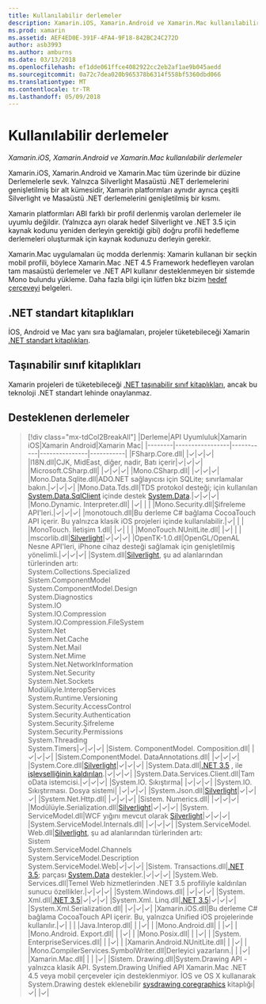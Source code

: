 ```yaml
---
title: Kullanılabilir derlemeler
description: Xamarin.iOS, Xamarin.Android ve Xamarin.Mac kullanılabilir derlemeler
ms.prod: xamarin
ms.assetid: AEF4ED0E-391F-4FA4-9F18-842BC24C272D
author: asb3993
ms.author: amburns
ms.date: 03/13/2018
ms.openlocfilehash: ef1dde061ffce4082922cc2eb2af1ae9b045aedd
ms.sourcegitcommit: 0a72c7dea020b965378b6314f558bf5360dbd066
ms.translationtype: MT
ms.contentlocale: tr-TR
ms.lasthandoff: 05/09/2018
---
```

# <a name="available-assemblies"></a>Kullanılabilir derlemeler

_Xamarin.iOS, Xamarin.Android ve Xamarin.Mac kullanılabilir derlemeler_

Xamarin.iOS, Xamarin.Android ve Xamarin.Mac tüm üzerinde bir düzine Derlemelerle sevk. Yalnızca Silverlight Masaüstü .NET derlemelerini genişletilmiş bir alt kümesidir, Xamarin platformları aynıdır ayrıca çeşitli Silverlight ve Masaüstü .NET derlemelerini genişletilmiş bir kısmı.

Xamarin platformları ABI farklı bir profil derlenmiş varolan derlemeler ile uyumlu değildir. (Yalnızca ayrı olarak hedef Silverlight ve .NET 3.5 için kaynak kodunu yeniden derleyin gerektiği gibi) doğru profili hedefleme derlemeleri oluşturmak için kaynak kodunuzu derleyin gerekir.

Xamarin.Mac uygulamaları üç modda derlenmiş: Xamarin kullanan bir seçkin mobil profili, böylece Xamarin.Mac .NET 4.5 Framework hedefleyen varolan tam masaüstü derlemeler ve .NET API kullanır desteklenmeyen bir sistemde Mono bulundu yükleme. Daha fazla bilgi için lütfen bkz bizim [hedef çerçeveyi](~/mac/platform/target-framework.md) belgeleri.


## <a name="net-standard-libraries"></a>.NET standart kitaplıkları

İOS, Android ve Mac yanı sıra bağlamaları, projeler tüketebileceği Xamarin [.NET standart kitaplıkları](~/cross-platform/app-fundamentals/net-standard.md).

## <a name="portable-class-libraries"></a>Taşınabilir sınıf kitaplıkları
 
Xamarin projeleri de tüketebileceği [.NET taşınabilir sınıf kitaplıkları](~/cross-platform/app-fundamentals/pcl.md), ancak bu teknoloji .NET standart lehinde onaylanmaz.

## <a name="supported-assemblies"></a>Desteklenen derlemeler

> [!div class="mx-tdCol2BreakAll"]
> |Derleme|API Uyumluluk|Xamarin iOS|Xamarin Android|Xamarin Mac|
> |--------|-----------------|-----------|---------------|-----------|
> |FSharp.Core.dll| |✓|✓|✓|
> |l18N.dll|CJK, MidEast, diğer, nadir, Batı içerir|✓|✓|✓|
> |Microsoft.CSharp.dll| |✓|✓|✓|
> |Mono.CSharp.dll| |✓|✓|✓|
> |Mono.Data.Sqlite.dll|ADO.NET sağlayıcısı için SQLite; sınırlamalar bakın.|✓|✓|✓|
> |Mono.Data.Tds.dll|TDS protokol desteği; için kullanılan [System.Data.SqlClient](https://developer.xamarin.com/api/namespace/System.Data.SqlClient/) içinde destek [System.Data](https://developer.xamarin.com/api/namespace/System.Data/).|✓|✓|✓|
> |Mono.Dynamic. &#8203;Interpreter.dll| |✓| | |
> |Mono.Security.dll|Şifreleme API'leri.|✓|✓|✓|
> |monotouch.dll|Bu derleme C# bağlama CocoaTouch API içerir. Bu yalnızca klasik iOS projeleri içinde kullanılabilir.|✓| | |
> |MonoTouch. &#8203;İletişim 1.dll| |✓| | |
> |MonoTouch.&#8203;NUnitLite.dll| |✓| | |
> |mscorlib.dll|[Silverlight](https://msdn.microsoft.com/library/cc838194(VS.95).aspx)|✓|✓|✓|
> |OpenTK-1.0.dll|OpenGL/OpenAL Nesne API'leri, iPhone cihaz desteği sağlamak için genişletilmiş yönelimli.|✓|✓|✓|
> |System.dll|[Silverlight](https://msdn.microsoft.com/library/cc838194(VS.95).aspx), şu ad alanlarından türlerinden artı:<br />System.Collections.Specialized<br />Sistem. &#8203;ComponentModel<br />System.ComponentModel.Design<br />System.Diagnostics<br />System.IO<br />System.IO.Compression<br />System.IO.Compression.FileSystem<br />System.Net<br />System.Net.Cache<br />System.Net.Mail<br />System.Net.Mime<br />System.Net.&#8203;NetworkInformation<br />System.Net.Security<br />System.Net.Sockets<br />Modülüyle. &#8203;InteropServices<br />System.Runtime.Versioning<br />System.Security. &#8203;AccessControl<br />System.Security.Authentication<br />System.Security. &#8203;Şifreleme<br />System.Security.Permissions<br />System.Threading<br />System.Timers|✓|✓|✓|
> |Sistem. &#8203;ComponentModel. &#8203;Composition.dll| |✓|✓|✓|
> |Sistem. &#8203;ComponentModel. &#8203;DataAnnotations.dll| |✓|✓|✓|
> |System.Core.dll|[Silverlight](https://msdn.microsoft.com/library/cc838194(VS.95).aspx)|✓|✓|✓|
> |System.Data.dll|[.NET 3.5](http://msdn.microsoft.com/library/ms229335.aspx) , ile [işlevselliğinin kaldırılan](~/ios/data-cloud/system.data.md).|✓|✓|✓|
> |System.Data.&#8203;Services.&#8203;Client.dll|Tam oData istemcisi.|✓|✓|✓|
> |System.IO. &#8203;Sıkıştırma| |✓|✓|✓|
> |System.IO. &#8203;Sıkıştırması. &#8203;Dosya sistemi| |✓|✓|✓|
> |System.Json.dll|[Silverlight](http://msdn.microsoft.com/library/cc838194(VS.95).aspx)|✓|✓|✓|
> |System.Net.&#8203;Http.dll| |✓|✓|✓|
> |Sistem. &#8203;Numerics.dll| |✓|✓|✓|
> |Modülüyle. &#8203;Serialization.dll|[Silverlight](http://msdn.microsoft.com/library/cc838194(VS.95).aspx)|✓|✓|✓|
> |System.&#8203;ServiceModel.dll|WCF yığını mevcut olarak [Silverlight](http://msdn.microsoft.com/library/cc838194(VS.95).aspx)|✓|✓|✓|
> |System.&#8203;ServiceModel.&#8203;Internals.dll| |✓|✓|✓|
> |System.&#8203;ServiceModel.&#8203;Web.dll|[Silverlight](http://msdn.microsoft.com/library/cc838194(VS.95).aspx), şu ad alanlarından türlerinden artı: <br />Sistem<br />System.ServiceModel.Channels<br />System.ServiceModel.Description<br />System.ServiceModel.Web|✓|✓|✓|
> |Sistem. &#8203;Transactions.dll|[.NET 3.5](http://msdn.microsoft.com/library/ms229335.aspx); parçası [System.Data](~/ios/data-cloud/system.data.md) destekler.|✓|✓|✓|
> |System.Web.&#8203;Services.dll|Temel Web hizmetlerinden .NET 3.5 profiliyle kaldırılan sunucu özellikler.|✓|✓|✓|
> |System.&#8203;Windows.dll| |✓|✓|✓|
> |System.&#8203;Xml.dll|[.NET 3.5](http://msdn.microsoft.com/library/ms229335.aspx)|✓|✓|✓|
> |System.Xml. &#8203;Linq.dll|[.NET 3.5](http://msdn.microsoft.com/library/ms229335.aspx)|✓|✓|✓|
> |System.Xml.Serialization.dll| |✓|✓|✓|
> |Xamarin.iOS.dll|Bu derleme C# bağlama CocoaTouch API içerir. Bu, yalnızca Unified iOS projelerinde kullanılır.|✓| | |
> |Java.Interop.dll| | |✓| |
> |Mono.Android.dll| | |✓| |
> |Mono.Android. &#8203;Export.dll| | |✓| |
> |Mono.Posix.dll| | |✓| |
> |System.&#8203;EnterpriseServices.dll| | |✓| |
> |Xamarin.Android.&#8203;NUnitLite.dll| | |✓| |
> |Mono.CompilerServices. &#8203;SymbolWriter.dll|Derleyici yazarların.| | |✓|
> |Xamarin.Mac.dll| | | |✓|
> |Sistem. &#8203;Drawing.dll|System.Drawing API - yalnızca klasik API. System.Drawing Unified API Xamarin.Mac .NET 4.5 veya mobil çerçeveler için desteklenmiyor. İOS ve OS X kullanarak System.Drawing destek eklenebilir [sysdrawing coregraphics](https://github.com/mono/sysdrawing-coregraphics) kitaplığı|✓| |✓|
